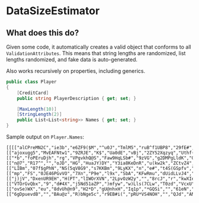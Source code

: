 # DataSizeEstimator

## What does this do?

Given some code, it automatically creates a valid object that conforms to all `ValidationAttributes`. This means that string lengths are randomized, list lengths randomized, and fake data is auto-generated.

Also works recursively on properties, including generics.

```csharp
public class Player
{
    [CreditCard]
    public string PlayerDescription { get; set; }

    [MaxLength(10)]
    [StringLength(2)]
    public List<List<string>> Names { get; set; }
}
```

Sample output on `Player.Names`:

```
[[[["alCPreMN2C","ie3b","e6ZF9($M","^u0J","TmlM5","ruB^f1UBP8","29fE#","Wq","f","G*Nf)"]],[["ajoxugg5","MvEAFNtw1","9ZRJE","K$","Ua0dE","vBj","2ZY52Xqzyq","Uthf(A4","NQ801#ypn","V"]],[["*b","foPEruDjh","rg","VPgvkhQ@S","Faw9HqLSb#","9zVG","g2DMPgLldK","Gni1ia4dFw","EaJrAjvE4","zNQmn"]],[["n@7","R17^","","oJD","HG","HuaJY)DY","Y3ia8KeDnR","u(kw2k","ZCtvZ4","i2Y*"]],[["LIBm","07f$gPhN","NS(5qV8G9","s7KKBm","9LyKX","n","e#","t4S(GSpfv","^zNKJPpq",""]],[["mp","FS","0JE46PGvVO","7Xn","P9e","l9x","SbA","KFwRmu","dUidLLvJ4",""]],[["j)jV","DxenUR9EH","H(PT","lIWOrXVN","2LpvOzW2y","","8rcJ","r","kwXIem0Yi",""]],[["VTOrGvQbx","9","d#4X","j5Nd51aZP",")mfyw","w)Lls(7CLw","T0zd","VcxU","UN",""]],[["ovSe)WX","eu","8dvUh@n9","H2*D","gU@nhxH","Iq1p","*GQSi","","61eN","x5QZ"]],[["6gDpuevdB","","BAu@z","R)bNge5c","r9EB#i(","pRU*VS4NOH","","QJd","AN2lI","u3Maem"]]]]
```
